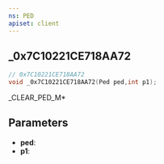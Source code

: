 ```yaml
---
ns: PED
apiset: client
---
```

## _0x7C10221CE718AA72

```c
// 0x7C10221CE718AA72
void _0x7C10221CE718AA72(Ped ped,int p1);
```

_CLEAR_PED_M*

## Parameters
* **ped**:
* **p1**:



